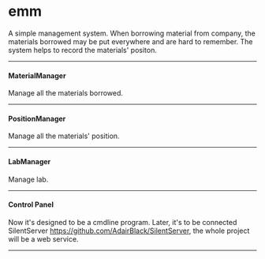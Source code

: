 
# emm
A simple management system.
When borrowing material from company, the materials borrowed may be put everywhere and are hard to remember.
The system helps to record the materials' positon.


***

#### MaterialManager
Manage all the materials borrowed.

***

#### PositionManager
Manage all the materials' position.

***

#### LabManager
Manage lab.

***

#### Control Panel
Now it's designed to be a cmdline program.
Later, it's to be connected SilentServer <https://github.com/AdairBlack/SilentServer>, the whole project will be a web service.

***